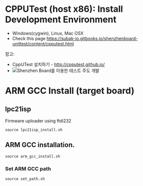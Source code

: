 
# CPPUTest (host x86): Install Development Environment
 - Windows(cygwin), Linux, Mac OSX
 - Check this page https://subak-io.gitbooks.io/shenzhenboard-unittest/content/cpputest.html
 
참고:

 - CppUTest 설치하기 - http://cpputest.github.io/
 - ![Shenzhen Board를 이용한 테스트 주도 개발](http://subak-io.gitbooks.io/shenzhenboard-unittest/content/)

# ARM GCC Install (target board)

## lpc21isp 

Firmware uploader using ftdi232

```
source lpc21isp_install.sh
```

## ARM GCC installation.

```
source arm_gcc_install.sh
```

### Set ARM GCC path
```
source set_path.sh
```
